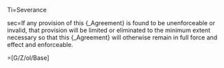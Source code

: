 Ti=Severance

sec=If any provision of this {_Agreement} is found to be unenforceable or invalid, that provision will be limited or eliminated to the minimum extent necessary so that this {_Agreement} will otherwise remain in full force and effect and enforceable.

=[G/Z/ol/Base]
